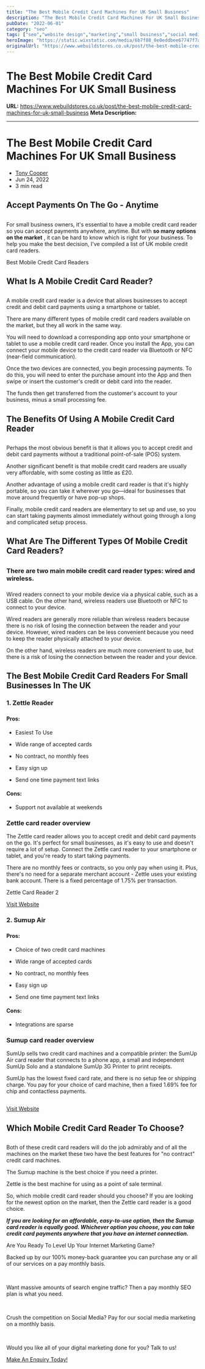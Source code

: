 ```yaml
---
title: "The Best Mobile Credit Card Machines For UK Small Business"
description: "The Best Mobile Credit Card Machines For UK Small Business"
pubDate: "2022-06-01"
category: "seo"
tags: ["seo","website design","marketing","small business","social media"]
heroImage: "https://static.wixstatic.com/media/6b7f88_0e0eddbee67747f7ab64609a7369aa98~mv2.jpg/v1/fill/w_740,h_420,al_c,q_90,usm_0.66_1.00_0.01,enc_avif,quality_auto/6b7f88_0e0eddbee67747f7ab64609a7369aa98~mv2.jpg"
originalUrl: "https://www.webuildstores.co.uk/post/the-best-mobile-credit-card-machines-for-uk-small-business"
---
```


# The Best Mobile Credit Card Machines For UK Small Business

**URL:** https://www.webuildstores.co.uk/post/the-best-mobile-credit-card-machines-for-uk-small-business
**Meta Description:** 

---

# The Best Mobile Credit Card Machines For UK Small Business

  * [Tony Cooper](https://www.webuildstores.co.uk/profile/storebuilder/profile)
  * Jun 24, 2022
  * 3 min read

## Accept Payments On The Go - Anytime

##   

For small business owners, it's essential to have a mobile credit card reader so you can accept payments anywhere, anytime. But with **so many options on the market** , it can be hard to know which is right for your business. To help you make the best decision, I've compiled a list of UK mobile credit card readers.

  



Best Mobile Credit Card Readers

##   

## What Is A Mobile Credit Card Reader?

##   

A mobile credit card reader is a device that allows businesses to accept credit and debit card payments using a smartphone or tablet.

  

There are many different types of mobile credit card readers available on the market, but they all work in the same way.

  

You will need to download a corresponding app onto your smartphone or tablet to use a mobile credit card reader. Once you install the App, you can connect your mobile device to the credit card reader via Bluetooth or NFC (near-field communication).   

Once the two devices are connected, you begin processing payments. To do this, you will need to enter the purchase amount into the App and then swipe or insert the customer's credit or debit card into the reader.

  

The funds then get transferred from the customer's account to your business, minus a small processing fee.

  

## The Benefits Of Using A Mobile Credit Card Reader

##   

Perhaps the most obvious benefit is that it allows you to accept credit and debit card payments without a traditional point-of-sale (POS) system.

  

Another significant benefit is that mobile credit card readers are usually very affordable, with some costing as little as £20.

  

Another advantage of using a mobile credit card reader is that it's highly portable, so you can take it wherever you go—ideal for businesses that move around frequently or have pop-up shops.   

Finally, mobile credit card readers are elementary to set up and use, so you can start taking payments almost immediately without going through a long and complicated setup process.

  

## What Are The Different Types Of Mobile Credit Card Readers?

##   

### There are two main mobile credit card reader types: wired and wireless.

###   

Wired readers connect to your mobile device via a physical cable, such as a USB cable. On the other hand, wireless readers use Bluetooth or NFC to connect to your device.

  

Wired readers are generally more reliable than wireless readers because there is no risk of losing the connection between the reader and your device. However, wired readers can be less convenient because you need to keep the reader physically attached to your device.

  

On the other hand, wireless readers are much more convenient to use, but there is a risk of losing the connection between the reader and your device.

  

  



  

  

## The Best Mobile Credit Card Readers For Small Businesses In The UK

  

### 1\. Zettle Reader 

###   

#### **Pros:**

  * Easiest To Use

  * Wide range of accepted cards

  * No contract, no monthly fees

  * Easy sign up

  * Send one time payment text links

#### **Cons:**

  * Support not available at weekends

  

### Zettle card reader overview

  

The Zettle card reader allows you to accept credit and debit card payments on the go. It's perfect for small businesses, as it's easy to use and doesn't require a lot of setup. Connect the Zettle card reader to your smartphone or tablet, and you're ready to start taking payments.

  

There are no monthly fees or contracts, so you only pay when using it. Plus, there's no need for a separate merchant account - Zettle uses your existing bank account. There is a fixed percentage of 1.75% per transaction.



Zettle Card Reader 2

[Visit Website](https://www.zettle.com)

  

  

### 2\. Sumup Air 

###   

#### **Pros:**

  * Choice of two credit card machines

  * Wide range of accepted cards

  * No contract, no monthly fees

  * Easy sign up

  * Send one time payment text links

#### **Cons:**

  * Integrations are sparse

  

### Sumup card reader overview

  

SumUp sells two credit card machines and a compatible printer: the SumUp Air card reader that connects to a phone app, a small and independent SumUp Solo and a standalone SumUp 3G Printer to print receipts.

  

SumUp has the lowest fixed card rate, and there is no setup fee or shipping charge. You pay for your choice of card machine, then a fixed 1.69% fee for chip and contactless payments.

  



##   

[Visit Website](https://www.sumup.co.uk)

  

## Which Mobile Credit Card Reader To Choose?

##   

Both of these credit card readers will do the job admirably and of all the machines on the market these two have the best features for "no contract" credit card machines.

  

The Sumup machine is the best choice if you need a printer.

  

Zettle is the best machine for using as a point of sale terminal.

  

So, which mobile credit card reader should you choose? If you are looking for the newest option on the market, then the Zettle card reader is a good choice. 

  

**_If you are looking for an affordable, easy-to-use option, then the Sumup card reader is equally good. Whichever option you choose, you can take credit card payments anywhere that you have an internet connection._**



Are You Ready To Level Up Your Internet Marketing Game?

Backed up by our 100% money-back guarantee you can purchase any or all of our services on a pay monthly basis.

​

Want massive amounts of search engine traffic? Then a pay monthly SEO plan is what you need.

​

Crush the competition on Social Media? Pay for our social media marketing on a monthly basis.

​

Would you like all of your digital marketing done for you? Talk to us!

[Make An Enquiry Today!](https://www.webuildstores.co.uk/contact)
